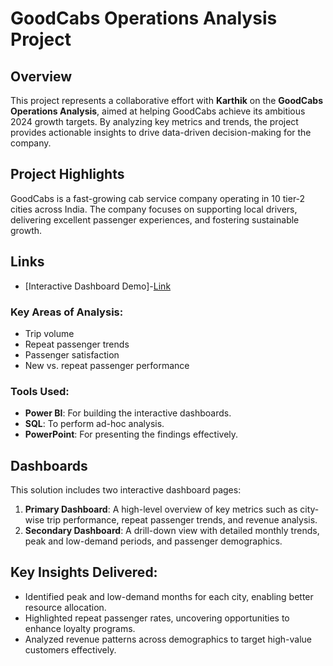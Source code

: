# GoodCabs Operations Analysis Project

## Overview
This project represents a collaborative effort with **Karthik** on the **GoodCabs Operations Analysis**, aimed at helping GoodCabs achieve its ambitious 2024 growth targets. By analyzing key metrics and trends, the project provides actionable insights to drive data-driven decision-making for the company.

## Project Highlights
GoodCabs is a fast-growing cab service company operating in 10 tier-2 cities across India. The company focuses on supporting local drivers, delivering excellent passenger experiences, and fostering sustainable growth.

## Links
- [Interactive Dashboard Demo]-[Link]([https://lnkd.in/dE_36KZy](https://app.powerbi.com/view?r=eyJrIjoiMGE3Mjc5M2UtMmU3Yi00MmE3LTk5ZjUtYzU2MTk0ZGQzOTc1IiwidCI6ImM2ZTU0OWIzLTVmNDUtNDAzMi1hYWU5LWQ0MjQ0ZGM1YjJjNCJ9))

### Key Areas of Analysis:
- Trip volume
- Repeat passenger trends
- Passenger satisfaction
- New vs. repeat passenger performance

### Tools Used:
- **Power BI**: For building the interactive dashboards.
- **SQL**: To perform ad-hoc analysis.
- **PowerPoint**: For presenting the findings effectively.

## Dashboards
This solution includes two interactive dashboard pages:
1. **Primary Dashboard**: A high-level overview of key metrics such as city-wise trip performance, repeat passenger trends, and revenue analysis.
2. **Secondary Dashboard**: A drill-down view with detailed monthly trends, peak and low-demand periods, and passenger demographics.

## Key Insights Delivered:
- Identified peak and low-demand months for each city, enabling better resource allocation.
- Highlighted repeat passenger rates, uncovering opportunities to enhance loyalty programs.
- Analyzed revenue patterns across demographics to target high-value customers effectively.


